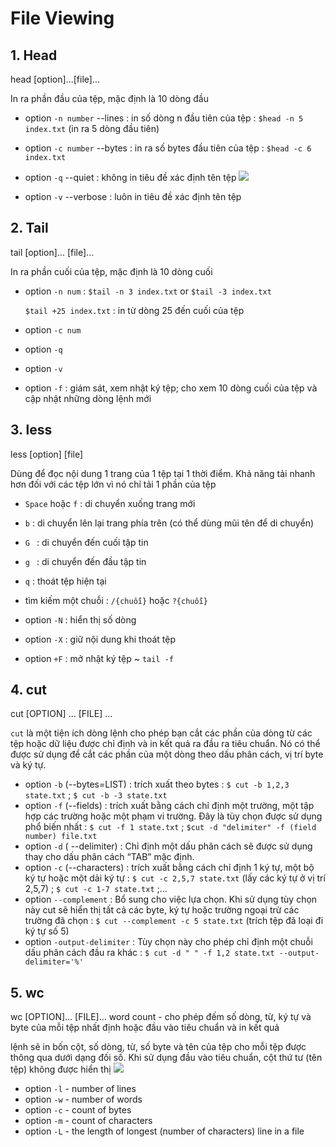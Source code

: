 # File Viewing

## 1. Head
head [option]...[file]...

In ra phần đầu của tệp, mặc định là 10 dòng đầu

* option `-n number` --lines : in số dòng n đầu tiên của tệp : `$head -n 5 index.txt` (in ra 5 dòng đầu tiên)
* option `-c number` --bytes : in ra số bytes đầu tiên của tệp : `$head -c 6 index.txt`
* option `-q` --quiet : không in tiêu đề xác định tên tệp 
![](https://f6-zpcloud.zdn.vn/6431062013823147857/2ca832998c75432b1a64.jpg)

* option `-v` --verbose : luôn in tiêu đề xác định tên tệp 


## 2. Tail
tail [option]... [file]...

In ra phần cuối của tệp, mặc định là 10 dòng cuối

* option `-n num` : `$tail -n 3 index.txt` or `$tail -3 index.txt` 

  `$tail +25 index.txt` : in từ dòng 25 đến cuối của tệp
  
* option `-c num` 
* option `-q`
* option `-v`
* option `-f` : giám sát, xem nhật ký tệp; cho xem 10 dòng cuối của tệp và cập nhật những dòng lệnh mới 


## 3. less
less [option] [file]

Dùng để đọc nội dung 1 trang của 1 tệp tại 1 thời điểm. Khả năng tải nhanh hơn đối với các tệp lớn vì nó chỉ tải 1 phần của tệp

* `Space` hoặc `f` : di chuyển xuống trang mới
* `b` : di chuyển lên lại trang phía trên (có thể dùng mũi tên để di chuyển)
* `G ` : di chuyển đến cuối tập tin
* `g ` : di chuyển đến đầu tập tin
* `q` : thoát tệp hiện tại
* tìm kiếm một chuỗi : `/{chuỗi}` hoặc `?{chuỗi}`

* option `-N` : hiển thị số dòng 
* option `-X` : giữ nội dung khi thoát tệp
* option `+F` : mở nhật ký tệp ~ `tail -f`


## 4. cut
cut [OPTION] ... [FILE] ...

`cut` là một tiện ích dòng lệnh cho phép bạn cắt các phần của dòng từ các tệp hoặc dữ liệu được chỉ định và in kết quả ra đầu ra tiêu chuẩn. Nó có thể được sử dụng để cắt các phần của một dòng theo dấu phân cách, vị trí byte và ký tự.

* option `-b` (--bytes=LIST) : trích xuất theo bytes : `$ cut -b 1,2,3 state.txt` ; `$ cut -b -3 state.txt`
* option `-f` (--fields) : trích xuất bằng cách chỉ định một trường, một tập hợp các trường hoặc một phạm vi trường. Đây là tùy chọn được sử dụng phổ biến nhất : `$ cut -f 1 state.txt` ; `$cut -d "delimiter" -f (field number) file.txt`
* option `-d` ( --delimiter) : Chỉ định một dấu phân cách sẽ được sử dụng thay cho dấu phân cách “TAB” mặc định.
* option `-c` (--characters) : trích xuất bằng cách chỉ định 1 ký tự, một bộ ký tự hoặc một dải ký tự : `$ cut -c 2,5,7 state.txt` (lấy các ký tự ở vị trí 2,5,7) ; `$ cut -c 1-7 state.txt` ;...
* option `--complement` : Bổ sung cho việc lựa chọn. Khi sử dụng tùy chọn này cut sẽ hiển thị tất cả các byte, ký tự hoặc trường ngoại trừ các trường đã chọn : `$ cut --complement -c 5 state.txt` (trích tệp đã loại đi ký tự số 5)
* option `-output-delimiter` : Tùy chọn này cho phép chỉ định một chuỗi dấu phân cách đầu ra khác : `$ cut -d " " -f 1,2 state.txt --output-delimiter='%'`



## 5. wc
wc [OPTION]... [FILE]...
word count - cho phép đếm số dòng, từ, ký tự và byte của mỗi tệp nhất định hoặc đầu vào tiêu chuẩn và in kết quả

lệnh sẽ in bốn cột, số dòng, từ, số byte và tên của tệp cho mỗi tệp được thông qua dưới dạng đối số. Khi sử dụng đầu vào tiêu chuẩn, cột thứ tư (tên tệp) không được hiển thị
![](https://f7-zpcloud.zdn.vn/6895942562314240920/8faf54774a8d85d3dc9c.jpg)

* option `-l` - number of lines 
* option `-w` - number of words 
* option `-c` - count of bytes
* option `-m` - count of characters 
* option `-L` - the length of longest (number of characters) line in a file


















